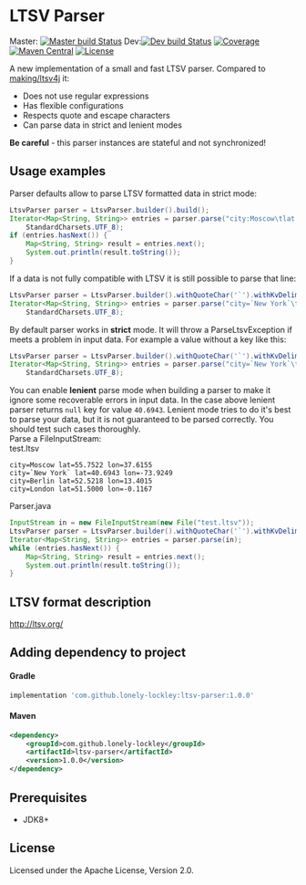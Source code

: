 # LTSV Parser

Master: [![Master build Status](https://travis-ci.com/lonely-lockley/ltsv-parser.svg?branch=master)](https://travis-ci.com/lonely-lockley/ltsv-parser)
Dev:[![Dev build Status](https://travis-ci.com/lonely-lockley/ltsv-parser.svg?branch=dev)](https://travis-ci.com/lonely-lockley/ltsv-parser) 
[![Coverage](https://img.shields.io/codecov/c/gh/lonely-lockley/ltsv-parser)](https://codecov.io/gh/lonely-lockley/ltsv-parser) 
[![Maven Central](https://img.shields.io/maven-central/v/com.github.lonely-lockley/ltsv-parser)](https://search.maven.org/search?q=ltsv-parser)
[![License](https://img.shields.io/github/license/lonely-lockley/ltsv-parser?color=%235b92e5)](http://www.apache.org/licenses/)

A new implementation of a small and fast LTSV parser. Compared to [making/ltsv4j](https://github.com/making/ltsv4j) it:
  * Does not use regular expressions
  * Has flexible configurations
  * Respects quote and escape characters
  * Can parse data in strict and lenient modes
   
**Be careful** - this parser instances are stateful and not synchronized!

## Usage examples
Parser defaults allow to parse LTSV formatted data in strict mode:
```java
LtsvParser parser = LtsvParser.builder().build();
Iterator<Map<String, String>> entries = parser.parse("city:Moscow\tlat:55.7522\tlon:37.6155", 
    StandardCharsets.UTF_8);
if (entries.hasNext()) {
    Map<String, String> result = entries.next();
    System.out.println(result.toString());
}
```
If a data is not fully compatible with LTSV it is still possible to parse that line:
```java
LtsvParser parser = LtsvParser.builder().withQuoteChar('`').withKvDelimiter('=').build();
Iterator<Map<String, String>> entries = parser.parse("city=`New York`\tlat=40.6943\tlon=-73.9249", 
    StandardCharsets.UTF_8);
```
By default parser works in **strict** mode. It will throw a ParseLtsvException if meets a problem in input data. For example a value without a key like this:
```java
LtsvParser parser = LtsvParser.builder().withQuoteChar('`').withKvDelimiter('=').build();
Iterator<Map<String, String>> entries = parser.parse("city=`New York`\t=40.6943\tlon=-73.9249", 
    StandardCharsets.UTF_8);
```
You can enable **lenient** parse mode when building a parser to make it ignore some recoverable errors in input data. In the case above lenient parser returns `null` key for value `40.6943`. Lenient mode tries to do it's best to parse your data, but it is not guaranteed to be parsed correctly. You should test such cases thoroughly.
<br>Parse a FileInputStream:
<br>test.ltsv
```
city=Moscow lat=55.7522 lon=37.6155
city=`New York` lat=40.6943 lon=-73.9249
city=Berlin lat=52.5218 lon=13.4015
city=London lat=51.5000 lon=-0.1167
```
Parser.java
```java
InputStream in = new FileInputStream(new File("test.ltsv"));
LtsvParser parser = LtsvParser.builder().withQuoteChar('`').withKvDelimiter('=').build();
Iterator<Map<String, String>> entries = parser.parse(in);
while (entries.hasNext()) {
    Map<String, String> result = entries.next();
    System.out.println(result.toString());
}
```
## LTSV format description
http://ltsv.org/

## Adding dependency to project
#### Gradle
```groovy
implementation 'com.github.lonely-lockley:ltsv-parser:1.0.0'
```

#### Maven
```xml
<dependency>
    <groupId>com.github.lonely-lockley</groupId>
    <artifactId>ltsv-parser</artifactId>
    <version>1.0.0</version>
</dependency>
```

## Prerequisites

* JDK8+

## License

Licensed under the Apache License, Version 2.0.
